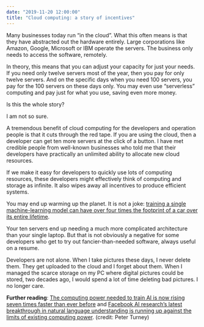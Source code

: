 ```yaml
---
date: "2019-11-20 12:00:00"
title: "Cloud computing: a story of incentives"
---
```




Many businesses today run &ldquo;in the cloud&rdquo;. What this often means is that they have abstracted out the hardware entirely. Large corporations like Amazon, Google, Microsoft or IBM operate the servers. The business only needs to access the software, remotely.

In theory, this means that you can adjust your capacity for just your needs. If you need only twelve servers most of the year, then you pay for only twelve servers. And on the specific days when you need 100 servers, you pay for the 100 servers on these days only. You may even use &ldquo;serverless&rdquo; computing and pay just for what you use, saving even more money.

Is this the whole story?

I am not so sure.

A tremendous benefit of cloud computing for the developers and operation people is that it cuts through the red tape. If you are using the cloud, then a developer can get ten more servers at the click of a button. I have met credible people from well-known businesses who told me that their developers have practically an unlimited ability to allocate new cloud resources.

If we make it easy for developers to quickly use lots of computing resources, these developers might effectively think of computing and storage as infinite. It also wipes away all incentives to produce efficient systems.

You may end up warming up the planet. It is not a joke: [training a single machine-learning model can have over four times the footprint of a car over its entire lifetime](https://arxiv.org/abs/1906.02243).

Your ten servers end up needing a much more complicated architecture than your single laptop. But that is not obviously a negative for some developers who get to try out fancier-than-needed software, always useful on a resume.

Developers are not alone. When I take pictures these days, I never delete them. They get uploaded to the cloud and I forget about them. When I managed the scarce storage on my PC where digital pictures could be stored, two decades ago, I would spend a lot of time deleting bad pictures. I no longer care.

__Further reading__: [The computing power needed to train AI is now rising seven times faster than ever before](https://www.technologyreview.com/s/614700/the-computing-power-needed-to-train-ai-is-now-rising-seven-times-faster-than-ever-before/) and [Facebook AI research&rsquo;s latest breakthrough in natural language understanding is running up against the limits of existing computing power](https://www.zdnet.com/article/facebooks-latest-giant-language-ai-hits-computing-wall-at-500-nvidia-gpus/). (credit: Peter Turney)

